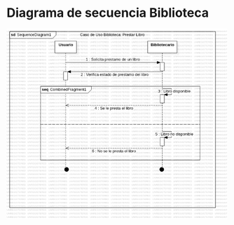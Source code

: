 # Diagrama de secuencia Biblioteca

<img src="https://github.com/GermanOjeda/Tarea-ETS/blob/main/Diagramas%20de%20secuencia/secuencia%20biblioteca/img/biblioteca.png?raw=true">